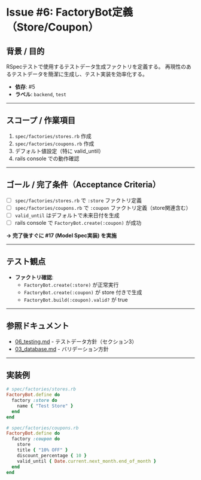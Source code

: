 # Issue #6: FactoryBot定義（Store/Coupon）

## 背景 / 目的
RSpecテストで使用するテストデータ生成ファクトリを定義する。
再現性のあるテストデータを簡潔に生成し、テスト実装を効率化する。

- **依存**: #5
- **ラベル**: `backend`, `test`

---

## スコープ / 作業項目

1. `spec/factories/stores.rb` 作成
2. `spec/factories/coupons.rb` 作成
3. デフォルト値設定（特に valid_until）
4. rails console での動作確認

---

## ゴール / 完了条件（Acceptance Criteria）

- [ ] `spec/factories/stores.rb` で `:store` ファクトリ定義
- [ ] `spec/factories/coupons.rb` で `:coupon` ファクトリ定義（store関連含む）
- [ ] `valid_until` はデフォルトで未来日付を生成
- [ ] rails console で `FactoryBot.create(:coupon)` が成功

**→ 完了後すぐに #17 (Model Spec実装) を実施**

---

## テスト観点

- **ファクトリ確認**:
  - `FactoryBot.create(:store)` が正常実行
  - `FactoryBot.create(:coupon)` が store 付きで生成
  - `FactoryBot.build(:coupon).valid?` が true

---

## 参照ドキュメント

- [06_testing.md](../06_testing.md) - テストデータ方針（セクション3）
- [03_database.md](../03_database.md) - バリデーション方針

---

## 実装例

```ruby
# spec/factories/stores.rb
FactoryBot.define do
  factory :store do
    name { "Test Store" }
  end
end

# spec/factories/coupons.rb
FactoryBot.define do
  factory :coupon do
    store
    title { "10% OFF" }
    discount_percentage { 10 }
    valid_until { Date.current.next_month.end_of_month }
  end
end
```
